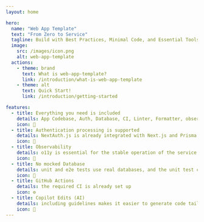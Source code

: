 ```yaml
---
layout: home

hero:
  name: "Web App Template"
  text: "From Zero to Service"
  tagline: Build with Best Practices, Minimal Code, and Essential Tools
  image:
    src: /images/icon.png
    alt: web-app-template
  actions:
    - theme: brand
      text: What is web-app-template?
      link: /introduction/what-is-web-app-template
    - theme: alt
      text: Quick Start!
      link: /introduction/getting-started

features:
  - title: Everything you need is included
    details: App Codebase, Auth, Database, CI, Linter, Formatter, observability, etc.
    icon: 🎁
  - title: Authentication processing is supported
    details: NextAuth.js is already integrated with Next.js and Prisma
    icon: 🚓
  - title: Observability
    details: o11y is essential for the stable operation of the service
    icon: 🔎
  - title: No mocked Database
    details: unit and e2e tests use real databases, and the unit test can execute parallel
    icon: 🐳
  - title: GitHub Actions
    details: the required CI is already set up
    icon: ⚙️
  - title: Copilot Edits (AI)
    details: including guidelines makes it easier to generate code tailored to this template
    icon: 🤖
---
```

